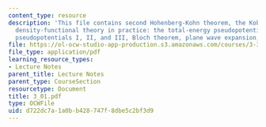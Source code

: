 ```yaml
---
content_type: resource
description: 'This file contains second Hohenberg-Kohn theorem, the Kohn-Sham equations,
  density-functional theory in practice: the total-energy pseudopotential method,
  pseudopotentials I, II, and III, Bloch theorem, plane wave expansion, and band structures.'
file: https://ol-ocw-studio-app-production.s3.amazonaws.com/courses/3-320-atomistic-computer-modeling-of-materials-sma-5107-spring-2005/d722dc7a1a0bb428747f8dbe5c2bf3d9_3_01.pdf
file_type: application/pdf
learning_resource_types:
- Lecture Notes
parent_title: Lecture Notes
parent_type: CourseSection
resourcetype: Document
title: 3_01.pdf
type: OCWFile
uid: d722dc7a-1a0b-b428-747f-8dbe5c2bf3d9
---
```

